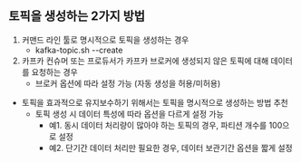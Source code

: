 ## 토픽을 생성하는 2가지 방법

1. 커맨드 라인 툴로 명시적으로 토픽을 생성하는 경우
    - kafka-topic.sh --create
2. 카프카 컨슈머 또는 프로듀서가 카프카 브로커에 생성되지 않은 토픽에 대해 데이터를 요청하는 경우
    - 브로커 옵션에 따라 설정 가능 (자동 생성을 허용/미허용)

- 토픽을 효과적으로 유지보수하기 위해서는 토픽을 명시적으로 생성하는 방법 추천
    - 토픽 생성 시 데이터 특성에 따라 옵션을 다르게 설정 가능
        - 예1. 동시 데이터 처리량이 많아야 하는 토픽의 경우, 파티션 개수를 100으로 설정
        - 예2. 단기간 데이터 처리만 필요한 경우, 데이터 보관기간 옵션을 짧게 설정


